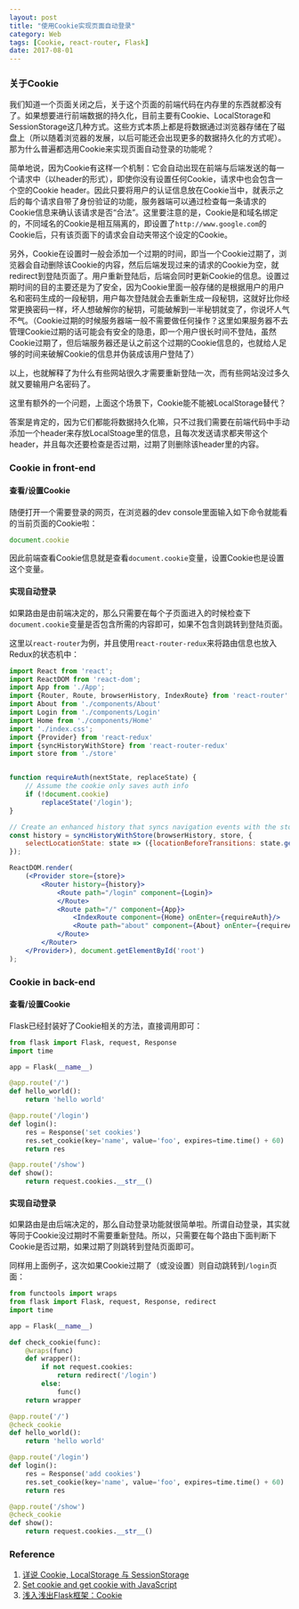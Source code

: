 ```yaml
---
layout: post
title: "使用Cookie实现页面自动登录"
category: Web
tags: [Cookie, react-router, Flask]
date: 2017-08-01
---
```


### 关于Cookie

我们知道一个页面关闭之后，关于这个页面的前端代码在内存里的东西就都没有了。如果想要进行前端数据的持久化，目前主要有Cookie、LocalStorage和SessionStorage这几种方式。这些方式本质上都是将数据通过浏览器存储在了磁盘上（所以随着浏览器的发展，以后可能还会出现更多的数据持久化的方式呢）。那为什么普遍都选用Cookie来实现页面自动登录的功能呢？

简单地说，因为Cookie有这样一个机制：它会自动出现在前端与后端发送的每一个请求中（以header的形式），即使你没有设置任何Cookie，请求中也会包含一个空的Cookie header。因此只要将用户的认证信息放在Cookie当中，就表示之后的每个请求自带了身份验证的功能，服务器端可以通过检查每一条请求的Cookie信息来确认该请求是否“合法”。这里要注意的是，Cookie是和域名绑定的，不同域名的Cookie是相互隔离的，即设置了`http://www.google.com`的Cookie后，只有该页面下的请求会自动夹带这个设定的Cookie。

另外，Cookie在设置时一般会添加一个过期的时间，即当一个Cookie过期了，浏览器会自动删除该Cookie的内容，然后后端发现过来的请求的Cookie为空，就redirect到登陆页面了。用户重新登陆后，后端会同时更新Cookie的信息。设置过期时间的目的主要还是为了安全，因为Cookie里面一般存储的是根据用户的用户名和密码生成的一段秘钥，用户每次登陆就会去重新生成一段秘钥，这就好比你经常更换密码一样，坏人想破解你的秘钥，可能破解到一半秘钥就变了，你说坏人气不气。（Cookie过期的时候服务器端一般不需要做任何操作？这里如果服务器不去管理Cookie过期的话可能会有安全的隐患，即一个用户很长时间不登陆，虽然Cookie过期了，但后端服务器还是认之前这个过期的Cookie信息的，也就给人足够的时间来破解Cookie的信息并伪装成该用户登陆了）

以上，也就解释了为什么有些网站很久才需要重新登陆一次，而有些网站没过多久就又要输用户名密码了。

<!--break-->

这里有额外的一个问题，上面这个场景下，Cookie能不能被LocalStorage替代？

答案是肯定的，因为它们都能将数据持久化嘛，只不过我们需要在前端代码中手动添加一个header来存放LocalStoage里的信息，且每次发送请求都夹带这个header，并且每次还要检查是否过期，过期了则删除该header里的内容。

### Cookie in front-end

#### 查看/设置Cookie

随便打开一个需要登录的网页，在浏览器的dev console里面输入如下命令就能看的当前页面的Cookie啦：

```javascript
document.cookie
```

因此前端查看Cookie信息就是查看`document.cookie`变量，设置Cookie也是设置这个变量。

#### 实现自动登录

如果路由是由前端决定的，那么只需要在每个子页面进入的时候检查下`document.cookie`变量是否包含所需的内容即可，如果不包含则跳转到登陆页面。

这里以`react-router`为例，并且使用`react-router-redux`来将路由信息也放入Redux的状态机中：

```jsx
import React from 'react';
import ReactDOM from 'react-dom';
import App from './App';
import {Router, Route, browserHistory, IndexRoute} from 'react-router'
import About from './components/About'
import Login from './components/Login'
import Home from './components/Home'
import './index.css';
import {Provider} from 'react-redux'
import {syncHistoryWithStore} from 'react-router-redux'
import store from './store'


function requireAuth(nextState, replaceState) {
    // Assume the cookie only saves auth info
    if (!document.cookie)
        replaceState('/login');
}

// Create an enhanced history that syncs navigation events with the store
const history = syncHistoryWithStore(browserHistory, store, {
    selectLocationState: state => ({locationBeforeTransitions: state.get('routing').get('locationBeforeTransitions')})
});

ReactDOM.render(
    (<Provider store={store}>
        <Router history={history}>
            <Route path="/login" component={Login}>
            </Route>
            <Route path="/" component={App}>
                <IndexRoute component={Home} onEnter={requireAuth}/>
                <Route path="about" component={About} onEnter={requireAuth}/>
            </Route>
        </Router>
    </Provider>), document.getElementById('root')
);
```

### Cookie in back-end

#### 查看/设置Cookie

Flask已经封装好了Cookie相关的方法，直接调用即可：

```python
from flask import Flask, request, Response
import time

app = Flask(__name__)

@app.route('/')
def hello_world():
    return 'hello world'

@app.route('/login')
def login():
    res = Response('set cookies')
    res.set_cookie(key='name', value='foo', expires=time.time() + 60)
    return res

@app.route('/show')
def show():
    return request.cookies.__str__()
```

#### 实现自动登录

如果路由是由后端决定的，那么自动登录功能就很简单啦。所谓自动登录，其实就等同于Cookie没过期时不需要重新登陆。所以，只需要在每个路由下面判断下Cookie是否过期，如果过期了则跳转到登陆页面即可。

同样用上面例子，这次如果Cookie过期了（或没设置）则自动跳转到`/login`页面：

```python
from functools import wraps
from flask import Flask, request, Response, redirect
import time

app = Flask(__name__)

def check_cookie(func):
    @wraps(func)
    def wrapper():
        if not request.cookies:
            return redirect('/login')
        else:
            func()
    return wrapper

@app.route('/')
@check_cookie
def hello_world():
    return 'hello world'

@app.route('/login')
def login():
    res = Response('add cookies')
    res.set_cookie(key='name', value='foo', expires=time.time() + 60)
    return res

@app.route('/show')
@check_cookie
def show():
    return request.cookies.__str__()
```

### Reference

1. [详说 Cookie, LocalStorage 与 SessionStorage](http://jerryzou.com/posts/cookie-and-web-storage/)
2. [Set cookie and get cookie with JavaScript](https://stackoverflow.com/questions/14573223/set-cookie-and-get-cookie-with-javascript)
3. [浅入浅出Flask框架：Cookie](http://www.letiantian.me/2014-06-28-flask-cookie/)